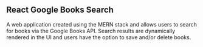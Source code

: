 ## React Google Books Search

A web application created using the MERN stack and allows users to search for books via the Google Books API. Search results are dynamically rendered in the UI and users have the option to save and/or delete books.
